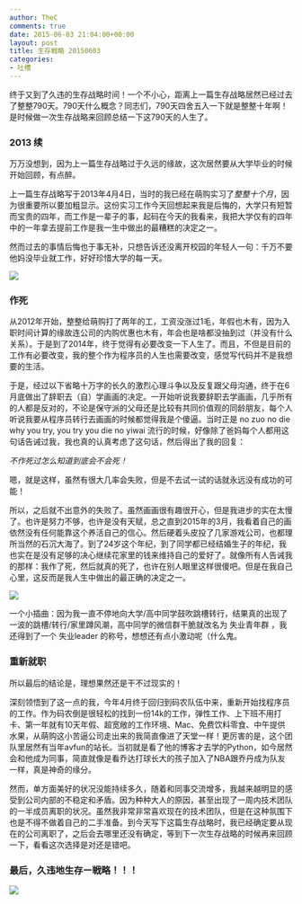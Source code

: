 ```yaml
---
author: TheC
comments: true
date: 2015-06-03 21:04:00+00:00
layout: post
title: 生存戦略 20150603
categories:
- 吐槽
---
```


终于又到了久违的生存战略时间！一个不小心，距离上一篇生存战略居然已经过去了整整790天。790天什么概念？同志们，790天四舍五入一下就是整整十年啊！是时候做一次生存战略来回顾总结一下这790天的人生了。

### 2013 续

万万没想到，因为上一篇生存战略过于久远的缘故，这次居然要从大学毕业的时候开始回顾，有点醉。

上一篇生存战略写于2013年4月4日，当时的我已经在萌购实习了*整整十个月*，因为很重要所以要加粗显示。这份实习工作今天回想起来我是后悔的，大学只有短暂而宝贵的四年，而工作是一辈子的事，起码在今天的我看来，我把大学仅有的四年中的一年拿去提前工作是我一生中做出的最糟糕的决定之一。

然而过去的事情后悔也于事无补，只想告诉还没离开校园的年轻人一句：千万不要他妈没毕业就工作，好好珍惜大学的每一天。

![](http://thec.u.qiniudn.com/QQ20150603-1.png?imageView2/1/w/628)

### 作死

从2012年开始，整整给萌购打了两年的工，工资没涨过1毛，年假也木有，因为入职时间计算的缘故连公司的内购优惠也木有，年会也是啥都没抽到过（并没有什么关系）。于是到了2014年，终于觉得有必要改变一下人生了。而且，不但是目前的工作有必要改变，我的整个作为程序员的人生也需要改变，感觉写代码并不是我想要的生活。

于是，经过以下省略十万字的长久的激烈心理斗争以及反复跟父母沟通，终于在6月底做出了辞职去（自）学画画的决定。一开始听说我要辞职去学画画，几乎所有的人都是反对的，不论是保守派的父母还是比较有共同价值观的同龄朋友，每个人听说我要从程序员转行去画画的时候都觉得我是个傻逼。当时正是 no zuo no die why you try, you try you die no yiwai 流行的时候，好像除了爸妈每个人都用这句话告诫过我，我也真的认真考虑了这句话，然后得出了我的回复：

*不作死过怎么知道到底会不会死！*

嗯，就是这样，虽然有很大几率会失败，但是不去试一试的话就永远没有成功的可能！

所以，之后就不出意外的失败了。虽然画画很有趣很开心，但是我进步的实在太慢了。也许是努力不够，也许是没有天赋，总之直到2015年的3月，我看着自己的画依然没有任何能靠这个养活自己的信心。然后硬着头皮投了几家游戏公司，也都理所当然的石沉大海了。到了24岁这个年纪，到了同学都已经结婚生子的年纪，我也实在是没有足够的决心继续花家里的钱来维持自己的爱好了。就像所有人告诫我的那样：我作了死，然后就真的死了，也许在别人眼里这样很傻吧。但是在我自己心里，这反而是我人生中做出的最正确的决定之一。

![](http://thec.u.qiniudn.com/49343493_p0.jpg?imageView2/1/w/628)

一个小插曲：因为我一直不停地向大学/高中同学鼓吹跳槽转行，结果真的出现了一波的跳槽/转行/家里蹲风潮，高中同学的微信群干脆就改名为 失业青年群 ，我还得到了一个 失业leader 的称号，想想还有点小激动呢（什么鬼。


### 重新就职

所以最后的结论是，理想果然还是干不过现实的！

深刻领悟到了这一点的我，今年4月终于回归到码农队伍中来，重新开始找程序员的工作。作为码农倒是很轻松的找到一份14k的工作，弹性工作、上下班不用打卡、第一年就有10天年假、超宽敞的工作环境、Mac、免费饮料零食、中午提供水果，从萌购这小苦逼公司走出来的我简直像进了天堂一样！更厉害的是，这个团队里居然有当年avfun的站长。当初就是看了他的博客才去学的Python，如今居然会和他成为同事，简直就像是看乔达打球长大的孩子加入了NBA跟乔丹成为队友一样，真是神奇的缘分。

然而，单方面美好的状况没能持续多久，随着和同事交流增多，我越来越明显的感受到公司内部的不稳定和矛盾。因为种种大人的原因，甚至出现了一周内技术团队的一半成员离职的状况。虽然我非常非常喜欢现在的技术团队，但是在这种氛围下也是不得不做着自己的二手准备。到今天写下这篇生存战略时，我已经确定要从现在的公司离职了，之后会去哪里还没有确定，等到下一次生存战略的时候再来回顾一下，看看这次选择是对还是错吧。

### 最后，久违地生存ー戦略！！！

![](150002137316.jpg)